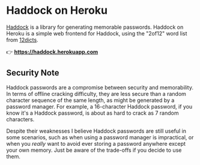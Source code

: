 # Haddock on Heroku

[Haddock] is a library for generating memorable passwords. Haddock on Heroku is
a simple web frontend for Haddock, using the "2of12" word list from [12dicts].

:point_right: **<https://haddock.herokuapp.com>**

[Haddock]: https://github.com/stephencelis/haddock
[12dicts]: http://wordlist.aspell.net/12dicts/

## Security Note

Haddock passwords are a compromise between security and memorability. In terms
of offline cracking difficulty, they are less secure than a random character
sequence of the same length, as might be generated by a password manager. For
example, a 16-character Haddock password, if you know it's a Haddock password,
is about as hard to crack as 7 random characters.

Despite their weaknesses I believe Haddock passwords are still useful in some
scenarios, such as when using a password manager is impractical, or when you
*really* want to avoid ever storing a password anywhere except your own memory.
Just be aware of the trade-offs if you decide to use them.
